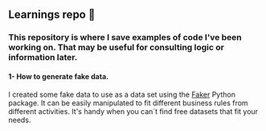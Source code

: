 ## Learnings repo 📖

 ### This repository is where I save examples of code I've been working on. That may be useful for consulting logic or information later.

#### 1- How to generate fake data.

I created some fake data to use as a data set using the [Faker](https://faker.readthedocs.io/en/master/) Python package. It can be easily manipulated to fit different business rules from different activities. It's handy when you can´t find free datasets that fit your needs.
